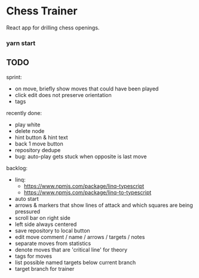 # Chess Trainer

React app for drilling chess openings. 

### yarn start

## TODO

sprint:
- on move, briefly show moves that could have been played
- click edit does not preserve orientation
- tags

recently done:
- play white
- delete node
- hint button & hint text
- back 1 move button
- repository dedupe
- bug: auto-play gets stuck when opposite is last move

backlog:
- linq:
  - https://www.npmjs.com/package/linq-typescript
  - https://www.npmjs.com/package/linq-to-typescript
- auto start
- arrows & markers that show lines of attack and which squares are being pressured
- scroll bar on right side
- left side always centered
- save repository to local button
- edit move comment / name / arrows / targets / notes
- separate moves from statistics
- denote moves that are 'critical line' for theory
- tags for moves
- list possible named targets below current branch
- target branch for trainer